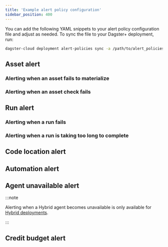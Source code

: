 ```yaml
---
title: 'Example alert policy configuration'
sidebar_position: 400
---
```


You can add the following YAML snippets to your alert policy configuration file and adjust as needed. To sync the file to your Dagster+ deployment, run:

```bash
dagster-cloud deployment alert-policies sync -a /path/to/alert_policies.yaml
```

## Asset alert

### Alerting when an asset fails to materialize

<Tabs groupId="notification_service">
  <TabItem value='email' label='Email'>
    <CodeExample path="docs_beta_snippets/docs_beta_snippets/dagster-plus/deployment/alerts/schedule-sensor-failure-email.yaml" language="yaml" />
  </TabItem>
  <TabItem value='microsoft_teams' label='Microsoft Teams'>
    <CodeExample path="docs_beta_snippets/docs_beta_snippets/dagster-plus/deployment/alerts/schedule-sensor-failure-microsoft_teams.yaml" language="yaml" />
  </TabItem>
  <TabItem value='pagerduty' label='PagerDuty'>
    <CodeExample path="docs_beta_snippets/docs_beta_snippets/dagster-plus/deployment/alerts/schedule-sensor-failure-pagerduty.yaml" language="yaml" />
  </TabItem>
  <TabItem value='slack' label='Slack'>
    <CodeExample path="docs_beta_snippets/docs_beta_snippets/dagster-plus/deployment/alerts/schedule-sensor-failure-slack.yaml" language="yaml" />
  </TabItem>
</Tabs>

### Alerting when an asset check fails

<Tabs groupId="notification_service">
  <TabItem value='email' label='Email'>
    <CodeExample path="docs_beta_snippets/docs_beta_snippets/dagster-plus/deployment/alerts/asset-check-failed-email.yaml" language="yaml" />
  </TabItem>
  <TabItem value='microsoft_teams' label='Microsoft Teams'>
    <CodeExample path="docs_beta_snippets/docs_beta_snippets/dagster-plus/deployment/alerts/asset-check-failed-microsoft_teams.yaml" language="yaml" />
  </TabItem>
  <TabItem value='pagerduty' label='PagerDuty'>
    <CodeExample path="docs_beta_snippets/docs_beta_snippets/dagster-plus/deployment/alerts/asset-check-failed-pagerduty.yaml" language="yaml" />
  </TabItem>
  <TabItem value='slack' label='Slack'>
    <CodeExample path="docs_beta_snippets/docs_beta_snippets/dagster-plus/deployment/alerts/asset-check-failed-slack.yaml" language="yaml" />
  </TabItem>
</Tabs>

## Run alert

### Alerting when a run fails

<Tabs groupId="notification_service">
  <TabItem value='email' label='Email'>
    <CodeExample path="docs_beta_snippets/docs_beta_snippets/dagster-plus/deployment/alerts/run-alert-failure-email.yaml" language="yaml" />
  </TabItem>
  <TabItem value='microsoft_teams' label='Microsoft Teams'>
    <CodeExample path="docs_beta_snippets/docs_beta_snippets/dagster-plus/deployment/alerts/run-alert-failure-microsoft_teams.yaml" language="yaml" />
  </TabItem>
  <TabItem value='pagerduty' label='PagerDuty'>
    <CodeExample path="docs_beta_snippets/docs_beta_snippets/dagster-plus/deployment/alerts/run-alert-failure-pagerduty.yaml" language="yaml" />
  </TabItem>
  <TabItem value='slack' label='Slack'>
    <CodeExample path="docs_beta_snippets/docs_beta_snippets/dagster-plus/deployment/alerts/run-alert-failure-slack.yaml" language="yaml" />
  </TabItem>
</Tabs>

### Alerting when a run is taking too long to complete

<Tabs groupId="notification_service">
  <TabItem value='email' label='Email'>
    <CodeExample path="docs_beta_snippets/docs_beta_snippets/dagster-plus/deployment/alerts/job-running-over-one-hour-email.yaml" language="yaml" />
  </TabItem>
  <TabItem value='microsoft_teams' label='Microsoft Teams'>
    <CodeExample path="docs_beta_snippets/docs_beta_snippets/dagster-plus/deployment/alerts/job-running-over-one-hour-microsoft_teams.yaml" language="yaml" />
  </TabItem>
  <TabItem value='pagerduty' label='PagerDuty'>
    <CodeExample path="docs_beta_snippets/docs_beta_snippets/dagster-plus/deployment/alerts/job-running-over-one-hour-pagerduty.yaml" language="yaml" />
  </TabItem>
  <TabItem value='slack' label='Slack'>
    <CodeExample path="docs_beta_snippets/docs_beta_snippets/dagster-plus/deployment/alerts/job-running-over-one-hour-slack.yaml" language="yaml" />
  </TabItem>
</Tabs>

## Code location alert

<Tabs groupId="notification_service">
  <TabItem value='email' label='Email'>
    <CodeExample path="docs_beta_snippets/docs_beta_snippets/dagster-plus/deployment/alerts/code-location-error-email.yaml" language="yaml" />
  </TabItem>
  <TabItem value='microsoft_teams' label='Microsoft Teams'>
    <CodeExample path="docs_beta_snippets/docs_beta_snippets/dagster-plus/deployment/alerts/code-location-error-microsoft_teams.yaml" language="yaml" />
  </TabItem>
  <TabItem value='pagerduty' label='PagerDuty'>
    <CodeExample path="docs_beta_snippets/docs_beta_snippets/dagster-plus/deployment/alerts/code-location-error-pagerduty.yaml" language="yaml" />
  </TabItem>
  <TabItem value='slack' label='Slack'>
    <CodeExample path="docs_beta_snippets/docs_beta_snippets/dagster-plus/deployment/alerts/code-location-error-slack.yaml" language="yaml" />
  </TabItem>
</Tabs>

## Automation alert

<Tabs groupId="notification_service">
  <TabItem value='email' label='Email'>
    <CodeExample path="docs_beta_snippets/docs_beta_snippets/dagster-plus/deployment/alerts/schedule-sensor-failure-email.yaml" language="yaml" />
  </TabItem>
  <TabItem value='microsoft_teams' label='Microsoft Teams'>
    <CodeExample path="docs_beta_snippets/docs_beta_snippets/dagster-plus/deployment/alerts/schedule-sensor-failure-microsoft_teams.yaml" language="yaml" />
  </TabItem>
  <TabItem value='pagerduty' label='PagerDuty'>
    <CodeExample path="docs_beta_snippets/docs_beta_snippets/dagster-plus/deployment/alerts/schedule-sensor-failure-pagerduty.yaml" language="yaml" />
  </TabItem>
  <TabItem value='slack' label='Slack'>
    <CodeExample path="docs_beta_snippets/docs_beta_snippets/dagster-plus/deployment/alerts/schedule-sensor-failure-slack.yaml" language="yaml" />
  </TabItem>
</Tabs>

## Agent unavailable alert

:::note

Alerting when a Hybrid agent becomes unavailable is only available for [Hybrid deployments](/dagster-plus/deployment/deployment-types/hybrid/).

:::

<Tabs groupId="notification_service">
  <TabItem value='email' label='Email'>
    <CodeExample path="docs_beta_snippets/docs_beta_snippets/dagster-plus/deployment/alerts/agent-unavailable-alert-email.yaml" language="yaml" />
  </TabItem>
  <TabItem value='microsoft_teams' label='Microsoft Teams'>
    <CodeExample path="docs_beta_snippets/docs_beta_snippets/dagster-plus/deployment/alerts/agent-unavailable-alert-microsoft_teams.yaml" language="yaml" />
  </TabItem>
  <TabItem value='pagerduty' label='PagerDuty'>
    <CodeExample path="docs_beta_snippets/docs_beta_snippets/dagster-plus/deployment/alerts/agent-unavailable-alert-pagerduty.yaml" language="yaml" />
  </TabItem>
  <TabItem value='slack' label='Slack'>
    <CodeExample path="docs_beta_snippets/docs_beta_snippets/dagster-plus/deployment/alerts/agent-unavailable-alert-slack.yaml" language="yaml" />
  </TabItem>
</Tabs>

## Credit budget alert

<Tabs groupId="notification_service">
  <TabItem value='email' label='Email'>
    <CodeExample path="docs_beta_snippets/docs_beta_snippets/dagster-plus/deployment/alerts/credit-budget-alert-email.yaml" language="yaml" />
  </TabItem>
  <TabItem value='microsoft_teams' label='Microsoft Teams'>
    <CodeExample path="docs_beta_snippets/docs_beta_snippets/dagster-plus/deployment/alerts/credit-budget-alert-microsoft_teams.yaml" language="yaml" />
  </TabItem>
  <TabItem value='pagerduty' label='PagerDuty'>
    <CodeExample path="docs_beta_snippets/docs_beta_snippets/dagster-plus/deployment/alerts/credit-budget-alert-pagerduty.yaml" language="yaml" />
  </TabItem>
  <TabItem value='slack' label='Slack'>
    <CodeExample path="docs_beta_snippets/docs_beta_snippets/dagster-plus/deployment/alerts/credit-budget-alert-slack.yaml" language="yaml" />
  </TabItem>
</Tabs>
